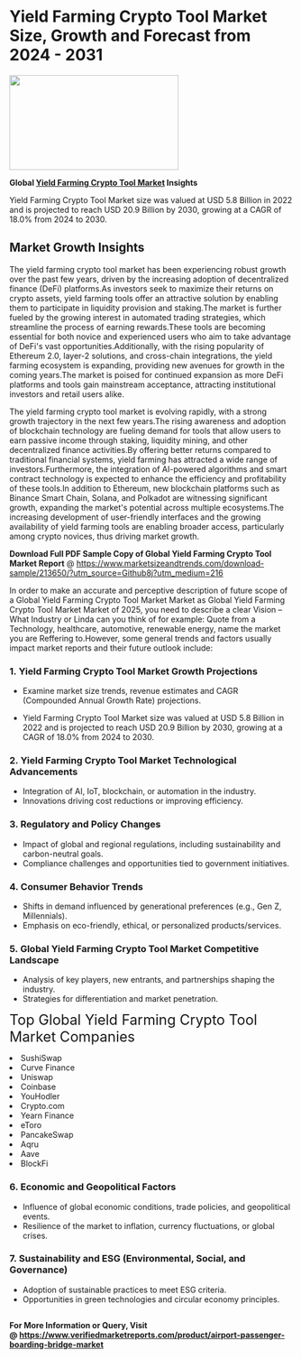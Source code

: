 <H1>Yield Farming Crypto Tool Market Size, Growth and Forecast from 2024 - 2031</H1><img class="aligncenter size-medium wp-image-584254" src="https://thirdeyenews.in/wp-content/uploads/2024/09/Global-Market-Research-300x168.jpeg" alt="" width="300" height="168" /><p><strong>Global&nbsp;<a href="https://www.marketsizeandtrends.com/download-sample/213650/?utm_source=Github8j?utm_medium=216">Yield Farming Crypto Tool Market</a> Insights</strong></p><p>Yield Farming Crypto Tool Market size was valued at USD 5.8 Billion in 2022 and is projected to reach USD 20.9 Billion by 2030, growing at a CAGR of 18.0% from 2024 to 2030.</p><p><h2>Market Growth Insights</h2> <p>The yield farming crypto tool market has been experiencing robust growth over the past few years, driven by the increasing adoption of decentralized finance (DeFi) platforms.As investors seek to maximize their returns on crypto assets, yield farming tools offer an attractive solution by enabling them to participate in liquidity provision and staking.The market is further fueled by the growing interest in automated trading strategies, which streamline the process of earning rewards.These tools are becoming essential for both novice and experienced users who aim to take advantage of DeFi's vast opportunities.Additionally, with the rising popularity of Ethereum 2.0, layer-2 solutions, and cross-chain integrations, the yield farming ecosystem is expanding, providing new avenues for growth in the coming years.The market is poised for continued expansion as more DeFi platforms and tools gain mainstream acceptance, attracting institutional investors and retail users alike.</p> <p>The yield farming crypto tool market is evolving rapidly, with a strong growth trajectory in the next few years.The rising awareness and adoption of blockchain technology are fueling demand for tools that allow users to earn passive income through staking, liquidity mining, and other decentralized finance activities.By offering better returns compared to traditional financial systems, yield farming has attracted a wide range of investors.Furthermore, the integration of AI-powered algorithms and smart contract technology is expected to enhance the efficiency and profitability of these tools.In addition to Ethereum, new blockchain platforms such as Binance Smart Chain, Solana, and Polkadot are witnessing significant growth, expanding the market's potential across multiple ecosystems.The increasing development of user-friendly interfaces and the growing availability of yield farming tools are enabling broader access, particularly among crypto novices, thus driving market growth.</p> <p><span class=""><strong>Download Full PDF Sample Copy of Global Yield Farming Crypto Tool Market Report</strong> @ <a href="https://www.marketsizeandtrends.com/download-sample/213650/?utm_source=Github8j?utm_medium=216" target="_blank">https://www.marketsizeandtrends.com/download-sample/213650/?utm_source=Github8j?utm_medium=216</a></span></p><p>In order to make an accurate and perceptive description of future scope of a Global&nbsp;Yield Farming Crypto Tool Market Market as Global&nbsp;Yield Farming Crypto Tool Market Market of 2025, you need to describe a clear Vision &ndash; What Industry or Linda can you think of for example: Quote from a Technology, healthcare, automotive, renewable energy, name the market you are Reffering to.However, some general trends and factors usually impact market reports and their future outlook include:</p><h3>1.&nbsp;<strong>Yield Farming Crypto Tool Market Growth Projections</strong></h3><ul><li>Examine market size trends, revenue estimates and CAGR (Compounded Annual Growth Rate) projections.</li><li><p>Yield Farming Crypto Tool Market size was valued at USD 5.8 Billion in 2022 and is projected to reach USD 20.9 Billion by 2030, growing at a CAGR of 18.0% from 2024 to 2030.</p></li></ul><h3>2.&nbsp;<strong>Yield Farming Crypto Tool Market Technological Advancements</strong></h3><ul><li>Integration of AI, IoT, blockchain, or automation in the industry.</li><li>Innovations driving cost reductions or improving efficiency.</li></ul><h3>3.&nbsp;<strong>Regulatory and Policy Changes</strong></h3><ul><li>Impact of global and regional regulations, including sustainability and carbon-neutral goals.</li><li>Compliance challenges and opportunities tied to government initiatives.</li></ul><h3>4.&nbsp;<strong>Consumer Behavior Trends</strong></h3><ul><li>Shifts in demand influenced by generational preferences (e.g., Gen Z, Millennials).</li><li>Emphasis on eco-friendly, ethical, or personalized products/services.</li></ul><h3>5.&nbsp;<strong>Global Yield Farming Crypto Tool Market Competitive Landscape</strong></h3><ul><li>Analysis of key players, new entrants, and partnerships shaping the industry.</li><li>Strategies for differentiation and market penetration.</li></ul><p data-pm-slice="1 1 []"><span style="color: inherit; font-family: inherit; font-size: 25px;">Top Global Yield Farming Crypto Tool Market Companies</span></p><div class="" data-test-id=""><p><li>SushiSwap</li><li> Curve Finance</li><li> Uniswap</li><li> Coinbase</li><li> YouHodler</li><li> Crypto.com</li><li> Yearn Finance</li><li> eToro</li><li> PancakeSwap</li><li> Aqru</li><li> Aave</li><li> BlockFi</li></p></div><h3>6.&nbsp;<strong>Economic and Geopolitical Factors</strong></h3><ul><li>Influence of global economic conditions, trade policies, and geopolitical events.</li><li>Resilience of the market to inflation, currency fluctuations, or global crises.</li></ul><h3>7.&nbsp;<strong>Sustainability and ESG (Environmental, Social, and Governance)</strong></h3><ul><li>Adoption of sustainable practices to meet ESG criteria.</li><li>Opportunities in green technologies and circular economy principles.</li></ul><h2><strong style="font-size: 14px;">For More Information or Query, Visit @&nbsp;</strong><a style="background-color: #ffffff; font-size: 14px;" href="https://www.marketsizeandtrends.com/report/yield-farming-crypto-tool-market/" target="_blank">https://www.verifiedmarketreports.com/product/airport-passenger-boarding-bridge-market</a></h2>
